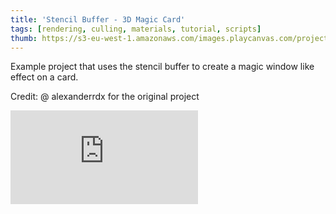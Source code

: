 ```yaml
---
title: 'Stencil Buffer - 3D Magic Card'
tags: [rendering, culling, materials, tutorial, scripts]
thumb: https://s3-eu-west-1.amazonaws.com/images.playcanvas.com/projects/12/855103/3B0AC0-image-75.jpg
---
```


Example project that uses the stencil buffer to create a magic window like effect on a card.

Credit: @ alexanderrdx for the original project
<div className="iframe-container">
    <iframe loading="lazy" src="https://playcanv.as/p/RAQhfemb/" title="Stencil Buffer - 3D Magic Card" webkitallowfullscreen="true" mozallowfullscreen="true" allow="autoplay" allowfullscreen="true" allowvr="" scrolling="no" frameborder="0" />
</div>
